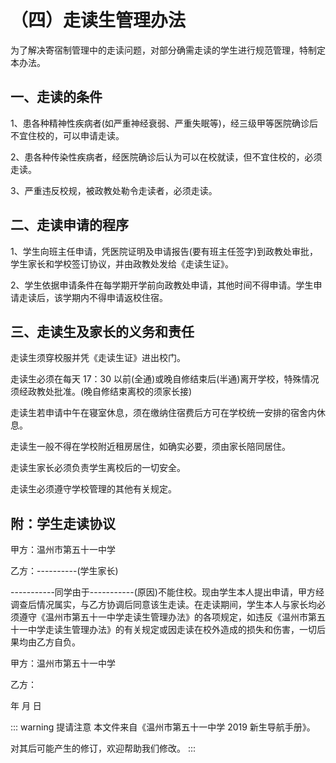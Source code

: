 # （四）走读生管理办法

为了解决寄宿制管理中的走读问题，对部分确需走读的学生进行规范管理，特制定本办法。

## 一、走读的条件

1、患各种精神性疾病者(如严重神经衰弱、严重失眠等)，经三级甲等医院确诊后不宜住校的，可以申请走读。

2、患各种传染性疾病者，经医院确诊后认为可以在校就读，但不宜住校的，必须走读。

3、严重违反校规，被政教处勒令走读者，必须走读。

## 二、走读申请的程序

1、学生向班主任申请，凭医院证明及申请报告(要有班主任签字)到政教处审批，学生家长和学校签订协议，并由政教处发给《走读生证》。

2、学生依据申请条件在每学期开学前向政教处申请，其他时间不得申请。学生申请走读后，该学期内不得申请返校住宿。

## 三、走读生及家长的义务和责任

走读生须穿校服并凭《走读生证》进出校门。

走读生必须在每天 17：30 以前(全通)或晚自修结束后(半通)离开学校，特殊情况须经政教处批准。(晚自修结束离校的须家长接)

走读生若申请中午在寝室休息，须在缴纳住宿费后方可在学校统一安排的宿舍内休息。

走读生一般不得在学校附近租房居住，如确实必要，须由家长陪同居住。

走读生家长必须负责学生离校后的一切安全。

走读生必须遵守学校管理的其他有关规定。

## 附：学生走读协议

甲方：温州市第五十一中学

乙方：----------(学生家长)

-----------同学由于-----------(原因)不能住校。现由学生本人提出申请，甲方经调查后情况属实，与乙方协调后同意该生走读。在走读期间，学生本人与家长均必须遵守《温州市第五十一中学走读生管理办法》的各项规定，如违反《温州市第五十一中学走读生管理办法》的有关规定或因走读在校外造成的损失和伤害，一切后果均由乙方自负。

甲方：温州市第五十一中学

乙方：

年 月 日

::: warning 提请注意
本文件来自《温州市第五十一中学 2019 新生导航手册》。

对其后可能产生的修订，欢迎帮助我们修改。
:::

